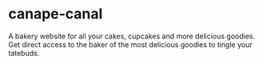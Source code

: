 # canape-canal
A bakery website for all your cakes, cupcakes and more delicious goodies. Get direct access to the baker of the most delicious goodies to tingle your tatebuds.
